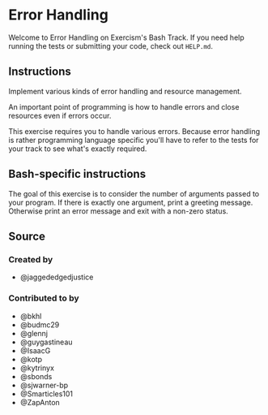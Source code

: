 # Error Handling

Welcome to Error Handling on Exercism's Bash Track.
If you need help running the tests or submitting your code, check out `HELP.md`.

## Instructions

Implement various kinds of error handling and resource management.

An important point of programming is how to handle errors and close resources even if errors occur.

This exercise requires you to handle various errors.
Because error handling is rather programming language specific you'll have to refer to the tests for your track to see what's exactly required.

## Bash-specific instructions

The goal of this exercise is to consider the number of arguments passed to your program.
If there is exactly one argument, print a greeting message.
Otherwise print an error message and exit with a non-zero status.

## Source

### Created by

- @jaggededgedjustice

### Contributed to by

- @bkhl
- @budmc29
- @glennj
- @guygastineau
- @IsaacG
- @kotp
- @kytrinyx
- @sbonds
- @sjwarner-bp
- @Smarticles101
- @ZapAnton
